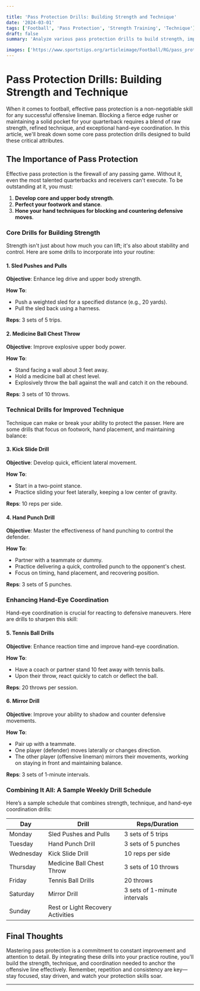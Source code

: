 ```yaml
---

title: 'Pass Protection Drills: Building Strength and Technique'
date: '2024-03-01'
tags: ['Football', 'Pass Protection', 'Strength Training', 'Technique']
draft: false
summary: 'Analyze various pass protection drills to build strength, improve technique, and enhance hand-eye coordination.'

images: ['https://www.sportstips.org/articleimage/Football/RG/pass_protection_drills_building_strength_and_technique.webp']
---
```


# Pass Protection Drills: Building Strength and Technique

When it comes to football, effective pass protection is a non-negotiable skill for any successful offensive lineman. Blocking a fierce edge rusher or maintaining a solid pocket for your quarterback requires a blend of raw strength, refined technique, and exceptional hand-eye coordination. In this article, we'll break down some core pass protection drills designed to build these critical attributes.

## The Importance of Pass Protection

Effective pass protection is the firewall of any passing game. Without it, even the most talented quarterbacks and receivers can't execute. To be outstanding at it, you must:

1. **Develop core and upper body strength**.
2. **Perfect your footwork and stance**.
3. **Hone your hand techniques for blocking and countering defensive moves**.

### Core Drills for Building Strength

Strength isn't just about how much you can lift; it's also about stability and control. Here are some drills to incorporate into your routine:

#### 1. **Sled Pushes and Pulls**

**Objective**: Enhance leg drive and upper body strength.

**How To**:
- Push a weighted sled for a specified distance (e.g., 20 yards).
- Pull the sled back using a harness.

**Reps**: 3 sets of 5 trips.

#### 2. **Medicine Ball Chest Throw**

**Objective**: Improve explosive upper body power.

**How To**:
- Stand facing a wall about 3 feet away.
- Hold a medicine ball at chest level.
- Explosively throw the ball against the wall and catch it on the rebound.

**Reps**: 3 sets of 10 throws.

### Technical Drills for Improved Technique

Technique can make or break your ability to protect the passer. Here are some drills that focus on footwork, hand placement, and maintaining balance:

#### 3. **Kick Slide Drill**

**Objective**: Develop quick, efficient lateral movement.

**How To**:
- Start in a two-point stance.
- Practice sliding your feet laterally, keeping a low center of gravity.

**Reps**: 10 reps per side.

#### 4. **Hand Punch Drill**

**Objective**: Master the effectiveness of hand punching to control the defender.

**How To**:
- Partner with a teammate or dummy.
- Practice delivering a quick, controlled punch to the opponent's chest.
- Focus on timing, hand placement, and recovering position.

**Reps**: 3 sets of 5 punches.

### Enhancing Hand-Eye Coordination

Hand-eye coordination is crucial for reacting to defensive maneuvers. Here are drills to sharpen this skill:

#### 5. **Tennis Ball Drills**

**Objective**: Enhance reaction time and improve hand-eye coordination.

**How To**:
- Have a coach or partner stand 10 feet away with tennis balls.
- Upon their throw, react quickly to catch or deflect the ball.

**Reps**: 20 throws per session.

#### 6. **Mirror Drill**

**Objective**: Improve your ability to shadow and counter defensive movements.

**How To**:
- Pair up with a teammate.
- One player (defender) moves laterally or changes direction.
- The other player (offensive lineman) mirrors their movements, working on staying in front and maintaining balance.

**Reps**: 3 sets of 1-minute intervals.

### Combining It All: A Sample Weekly Drill Schedule

Here’s a sample schedule that combines strength, technique, and hand-eye coordination drills:

| Day       | Drill                            | Reps/Duration                       |
|-----------|----------------------------------|-------------------------------------|
| Monday    | Sled Pushes and Pulls            | 3 sets of 5 trips                   |
| Tuesday   | Hand Punch Drill                 | 3 sets of 5 punches                 |
| Wednesday | Kick Slide Drill                 | 10 reps per side                    |
| Thursday  | Medicine Ball Chest Throw        | 3 sets of 10 throws                 |
| Friday    | Tennis Ball Drills               | 20 throws                           |
| Saturday  | Mirror Drill                     | 3 sets of 1-minute intervals        |
| Sunday    | Rest or Light Recovery Activities|                                     |

## Final Thoughts

Mastering pass protection is a commitment to constant improvement and attention to detail. By integrating these drills into your practice routine, you'll build the strength, technique, and coordination needed to anchor the offensive line effectively. Remember, repetition and consistency are key—stay focused, stay driven, and watch your protection skills soar.

---